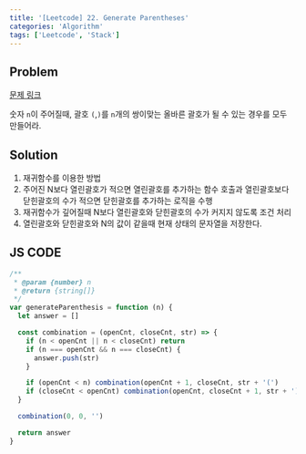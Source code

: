 ```yaml
---
title: '[Leetcode] 22. Generate Parentheses'
categories: 'Algorithm'
tags: ['Leetcode', 'Stack']
---
```


## Problem

[문제 링크](https://leetcode.com/problems/generate-parentheses/)

숫자 `n`이 주어질때, 괄호 `(`,`)`를 `n`개의 쌍이맞는 올바른 괄호가 될 수 있는 경우를 모두 만들어라.

## Solution

1. 재귀함수를 이용한 방법
2. 주어진 N보다 열린괄호가 적으면 열린괄호를 추가하는 함수 호출과 열린괄호보다 닫힌괄호의 수가 적으면 닫힌괄호를 추가하는 로직을 수행
3. 재귀함수가 깊어질때 N보다 열린괄호와 닫힌괄호의 수가 커지지 않도록 조건 처리
4. 열린괄호와 닫힌괄호와 N의 값이 같을때 현재 상태의 문자열을 저장한다.

## JS CODE

```javascript
/**
 * @param {number} n
 * @return {string[]}
 */
var generateParenthesis = function (n) {
  let answer = []

  const combination = (openCnt, closeCnt, str) => {
    if (n < openCnt || n < closeCnt) return
    if (n === openCnt && n === closeCnt) {
      answer.push(str)
    }

    if (openCnt < n) combination(openCnt + 1, closeCnt, str + '(')
    if (closeCnt < openCnt) combination(openCnt, closeCnt + 1, str + ')')
  }

  combination(0, 0, '')

  return answer
}
```
